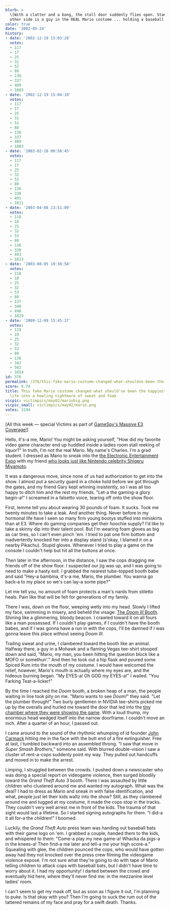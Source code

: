 ```yaml
---
blurb: >
  \[With a clatter and a bang, the stall door suddenly flies open. Standing on the
  other side is a guy in the REAL Mario costume ... holding a baseball bat...\]
color: true
date: '2002-05-24'
history:
- date: '2002-12-19 15:03:28'
  votes:
  - 117
  - 17
  - 25
  - 31
  - 52
  - 88
  - 136
  - 337
  - 489
  - 1803
- date: '2002-12-19 15:04:10'
  votes:
  - 117
  - 17
  - 25
  - 31
  - 52
  - 88
  - 136
  - 337
  - 489
  - 1803
- date: '2003-02-28 00:58:45'
  votes:
  - 117
  - 17
  - 25
  - 32
  - 52
  - 88
  - 136
  - 338
  - 491
  - 1811
- date: '2003-04-08 13:51:09'
  votes:
  - 118
  - 18
  - 25
  - 32
  - 53
  - 88
  - 136
  - 338
  - 493
  - 1813
- date: '2003-08-05 19:38:58'
  votes:
  - 118
  - 18
  - 25
  - 32
  - 53
  - 88
  - 137
  - 340
  - 498
  - 1829
- date: '2009-12-09 15:45:37'
  votes:
  - 119
  - 19
  - 25
  - 32
  - 53
  - 89
  - 138
  - 342
  - 502
  - 1854
id: 376
permalink: /376/this-fake-mario-costume-changed-what-shouldve-been-the-happiest-day-of-my-life-into-a-howling-nightmare-of-sweat-and-foam/
score: 8.74
title: This fake Mario costume changed what should've been the happiest day of my
  life into a howling nightmare of sweat and foam
vicpic: victimpics/may02/mariobig.png
vicpic_small: victimpics/may02/mario.png
votes: 3194
---
```


\[All this week — special Victims as part of [GameSpy's Massive E3
Coverage!](https://web.archive.org/web/20020524000000/http://gamespy.com/e32002)\]

Hello, it's-a me, Mario! You might be asking yourself, "How did my
favorite video game character end up huddled inside a ladies room stall
reeking of liquor?" In truth, I'm not the real Mario. My name's Charles.
I'm a grad student. I dressed as Mario to sneak into the [the Electronic
Entertainment
Expo](https://web.archive.org/web/20020524000000/http://gamespy.com/e32002)
with my friend [who looks just like Nintendo celebrity Shigeru
Miyamoto](@/victim/375.md).

It was a dangerous move, since none of us had authorization to get into
the show. I almost put a security guard in a choke hold before we got
through the gates, and my friend Gary kept whining insistently, so I was
all too happy to ditch him and the rest my friends. "Let-a the gaming-a
glory begin-a!" I screamed in a falsetto voice, tearing off onto the
show floor.

First, lemme tell you about wearing 30 pounds of foam. It sucks. Took me
twenty minutes to take a leak. And another thing. Never before in my
hormonal life have I seen so many firm young bootys stuffed into
miniskirts than at E3. Where do gaming companies get their hoochie
supply? I'd like to take a skinny dip into their talent pool. But I'm
wearing foam gloves as big as car tires, so I can't even pinch 'em. I
tried to pat one firm bottom and inadvertently knocked her into a
display stand (s'okay, I blamed it on a nearby Pikachu). Stupid gloves.
Whenever I tried to play a game on the console I couldn't help but hit
all the buttons at once.

Then later in the afternoon, in the distance, I saw the cops dragging me
friends off of the show floor. I suspected our jig was up, and I was
going to need to make a hasty exit. I grabbed the nearest tube-topped
booth babe and said "Hey-a bambina, it's-a me, Mario, the plumber. You
wanna go back-a to my place so we's can lay-a some pipe?"

Let me tell you, no amount of foam protects a man's nards from stiletto
heals. Pain like that will be felt for generations of my family.

There I was, down on the floor, weeping wetly into my head. Slowly I
lifted my face, swimming in misery, and beheld the visage: [The *Doom
III*
Booth](https://web.archive.org/web/20020524000000/http://gamespy.com/e32002/pc/doom3b/).
Shining like a glimmering, bloody beacon. I crawled toward it on all
fours like a man possessed. If I couldn't play games, if I couldn't have
the booth babes, and if I was gonna have a run in with the cops, I'll be
damned if I was gonna leave this place without seeing *Doom III*.

Trailing sweat and urine, I clambered toward the booth like an animal.
Halfway there, a guy in a Mohawk and a flaming Vegas tee-shirt stooped
down and said, "Mario, my man, you been hitting the question block like
a MOFO or somethun'." And then he took out a hip flask and poured some
Spiced Rum into the mouth of my costume. I would have welcomed the
relief, however, Mario's mouth is actually where my eyes are, and the
hideous burning began. "My EYES-a! Oh GOD my EYES-a!" I wailed. "You
Farking Teat-a-licker!"

By the time I reached the *Doom* booth, a broken heap of a man, the
people waiting in line took pity on me. "Mario wants to see *Doom!*"
they said. "Let the plumber through!" Two burly gentlemen in NVIDIA
tee-shirts picked me up by the overalls and hurled me toward the door
that led into the [tiny chamber where they were showing the
game](https://web.archive.org/web/20020524000000/http://gamespy.com/e32002/pc/doom3/).
With a loud thump, my enormous head wedged itself into the narrow
doorframe. I couldn't move an inch. After a quarter of an hour, I passed
out.

I came around to the sound of the rhythmic whumping of id founder [John
Carmack](https://web.archive.org/web/20020524000000/http://gamespy.com/e32002/pc/carmack/)
hitting me in the face with the butt end of a fire extinguisher. Free at
last, I tumbled backward into an assembled throng. "I saw that move in
*Super Smash Brothers*," someone said. With blurred double-vision I saw
a cluster of rent-a-cops suddenly point my way. They pulled out
handcuffs and moved in to make the arrest.

Limping, I struggled between the crowds. I pushed down a newscaster who
was doing a special report on videogame violence, then surged bloodily
toward the *Grand Theft Auto 3* booth. There I was assaulted by little
children who clustered around me and wanted my autograph. What was the
deal? I had to dress as Mario and sneak in with false identification,
and what, people just let their kids waltz into the show? Still, as they
clambered around me and tugged at my costume, it made the cops stop in
the tracks. They couldn't very well arrest me in front of the kids. The
trauma of that sight would last a lifetime. So I started signing
autographs for them. "I did-a it all for-a the children!" I boomed.

Luckily, the *Grand Theft Auto* press team was handing out baseball bats
with their game logo on 'em. I grabbed a couple, handed them to the
kids, and whispered to them: "Come-a play my new game-a! Whacka da
pigs-a in the knees-a! Then find-a me later and tell-a me your high
score-a." Squealing with glee, the children pounced the cops, who would
have gotten away had they not knocked over the press crew filming the
videogame violence exposé. I'm not sure what they're going to do with
tape of Mario telling children to attack cops with baseball bats, but I
didn't have time to worry about it. I had my opportunity! I darted
between the crowd and eventually hid here, where they'll never find me:
in the mezzanine level ladies' room.

I can't seem to get my mask off, but as soon as I figure it out, I'm
planning to puke. Is that okay with you? Then I'm going to suck the rum
out of the tattered remains of my face and pray for a swift death.
Thanks.